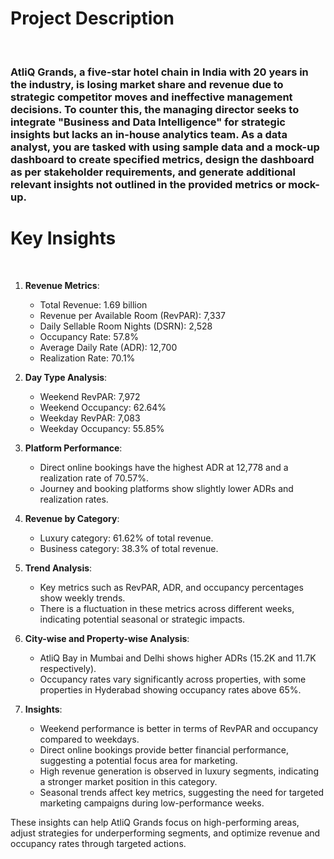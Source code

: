 <h1>Project Description</h1>
<br>
<h3>
  AtliQ Grands, a five-star hotel chain in India with 20 years in the industry, is losing market share and revenue due to strategic competitor moves and ineffective management decisions. To counter this, the managing director seeks to integrate "Business and Data Intelligence" for strategic insights but lacks an in-house analytics team. As a data analyst, you are tasked with using sample data and a mock-up dashboard to create specified metrics, design the dashboard as per stakeholder requirements, and generate additional relevant insights not outlined in the provided metrics or mock-up.
</h3>

<h1>Key Insights</h1>
<br>

1. **Revenue Metrics**:
   - Total Revenue: 1.69 billion
   - Revenue per Available Room (RevPAR): 7,337
   - Daily Sellable Room Nights (DSRN): 2,528
   - Occupancy Rate: 57.8%
   - Average Daily Rate (ADR): 12,700
   - Realization Rate: 70.1%

2. **Day Type Analysis**:
   - Weekend RevPAR: 7,972
   - Weekend Occupancy: 62.64%
   - Weekday RevPAR: 7,083
   - Weekday Occupancy: 55.85%

3. **Platform Performance**:
   - Direct online bookings have the highest ADR at 12,778 and a realization rate of 70.57%.
   - Journey and booking platforms show slightly lower ADRs and realization rates.

4. **Revenue by Category**:
   - Luxury category: 61.62% of total revenue.
   - Business category: 38.3% of total revenue.

5. **Trend Analysis**:
   - Key metrics such as RevPAR, ADR, and occupancy percentages show weekly trends.
   - There is a fluctuation in these metrics across different weeks, indicating potential seasonal or strategic impacts.

6. **City-wise and Property-wise Analysis**:
   - AtliQ Bay in Mumbai and Delhi shows higher ADRs (15.2K and 11.7K respectively).
   - Occupancy rates vary significantly across properties, with some properties in Hyderabad showing occupancy rates above 65%.

7. **Insights**:
   - Weekend performance is better in terms of RevPAR and occupancy compared to weekdays.
   - Direct online bookings provide better financial performance, suggesting a potential focus area for marketing.
   - High revenue generation is observed in luxury segments, indicating a stronger market position in this category.
   - Seasonal trends affect key metrics, suggesting the need for targeted marketing campaigns during low-performance weeks.

These insights can help AtliQ Grands focus on high-performing areas, adjust strategies for underperforming segments, and optimize revenue and occupancy rates through targeted actions.
